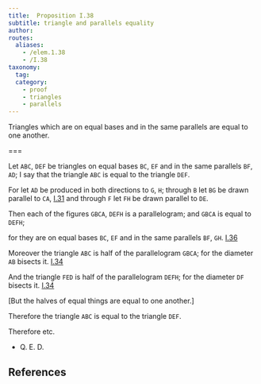 ```yaml
---
title:  Proposition I.38
subtitle: triangle and parallels equality
author:
routes:
  aliases:
    - /elem.1.38
    - /I.38
taxonomy:
  tag:
  category:
    - proof
    - triangles
    - parallels
---
```


Triangles which are on equal bases and in the same parallels are equal to one another.

===

Let `ABC`, `DEF` be triangles on equal bases `BC`, `EF` and in the same parallels `BF`, `AD`; I say that the triangle `ABC` is equal to the triangle `DEF`. 


For let `AD` be produced in both directions to `G`, `H`; through `B` let `BG` be drawn parallel to `CA`, [I.31] and through `F` let `FH` be drawn parallel to `DE`.


Then each of the figures `GBCA`, `DEFH` is a parallelogram; and `GBCA` is equal to `DEFH`; <pb n="334"/>


for they are on equal bases `BC`, `EF` and in the same parallels `BF`, `GH`. [I.36]


Moreover the triangle `ABC` is half of the parallelogram `GBCA`; for the diameter `AB` bisects it. [I.34]


And the triangle `FED` is half of the parallelogram `DEFH`; for the diameter `DF` bisects it. [I.34]


[But the halves of equal things are equal to one another.]


Therefore the triangle `ABC` is equal to the triangle `DEF`.


Therefore etc.

- Q. E. D.

## References


[I.31]: /elem.1.31 "Book 1 - Proposition 31"
[I.34]: /elem.1.34 "Book 1 - Proposition 34"
[I.36]: /elem.1.36 "Book 1 - Proposition 36"
